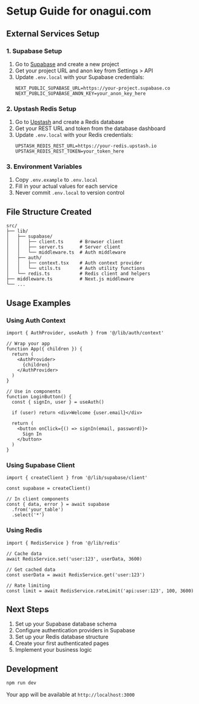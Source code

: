# Setup Guide for onagui.com

## External Services Setup

### 1. Supabase Setup

1. Go to [Supabase](https://supabase.com) and create a new project
2. Get your project URL and anon key from Settings > API
3. Update `.env.local` with your Supabase credentials:
   ```
   NEXT_PUBLIC_SUPABASE_URL=https://your-project.supabase.co
   NEXT_PUBLIC_SUPABASE_ANON_KEY=your_anon_key_here
   ```

### 2. Upstash Redis Setup

1. Go to [Upstash](https://upstash.com) and create a Redis database
2. Get your REST URL and token from the database dashboard
3. Update `.env.local` with your Redis credentials:
   ```
   UPSTASH_REDIS_REST_URL=https://your-redis.upstash.io
   UPSTASH_REDIS_REST_TOKEN=your_token_here
   ```

### 3. Environment Variables

1. Copy `.env.example` to `.env.local`
2. Fill in your actual values for each service
3. Never commit `.env.local` to version control

## File Structure Created

```
src/
├── lib/
│   ├── supabase/
│   │   ├── client.ts      # Browser client
│   │   ├── server.ts      # Server client
│   │   └── middleware.ts  # Auth middleware
│   ├── auth/
│   │   ├── context.tsx    # Auth context provider
│   │   └── utils.ts       # Auth utility functions
│   └── redis.ts           # Redis client and helpers
├── middleware.ts          # Next.js middleware
└── ...
```

## Usage Examples

### Using Auth Context

```tsx
import { AuthProvider, useAuth } from '@/lib/auth/context'

// Wrap your app
function App({ children }) {
  return (
    <AuthProvider>
      {children}
    </AuthProvider>
  )
}

// Use in components
function LoginButton() {
  const { signIn, user } = useAuth()
  
  if (user) return <div>Welcome {user.email}</div>
  
  return (
    <button onClick={() => signIn(email, password)}>
      Sign In
    </button>
  )
}
```

### Using Supabase Client

```tsx
import { createClient } from '@/lib/supabase/client'

const supabase = createClient()

// In client components
const { data, error } = await supabase
  .from('your_table')
  .select('*')
```

### Using Redis

```tsx
import { RedisService } from '@/lib/redis'

// Cache data
await RedisService.set('user:123', userData, 3600)

// Get cached data
const userData = await RedisService.get('user:123')

// Rate limiting
const limit = await RedisService.rateLimit('api:user:123', 100, 3600)
```

## Next Steps

1. Set up your Supabase database schema
2. Configure authentication providers in Supabase
3. Set up your Redis database structure
4. Create your first authenticated pages
5. Implement your business logic

## Development

```bash
npm run dev
```

Your app will be available at `http://localhost:3000`